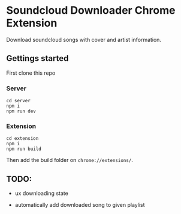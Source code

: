 # Soundcloud Downloader Chrome Extension

Download soundcloud songs with cover and artist information.

## Gettings started

First clone this repo

### Server
```
cd server
npm i
npm run dev
```

### Extension
```
cd extension
npm i
npm run build
```
Then add the build folder on `chrome://extensions/`.

## TODO:

- ux downloading state

- automatically add downloaded song to given playlist